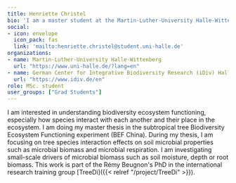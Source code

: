 ```yaml
---
title: Henriette Christel
bio: 'I am a master student at the Martin-Luther-University Halle-Wittenberg and currently working on my thesis at the German Center for Integrative Biodiversity Research (iDiv). I focus here on small-scale drivers affecting soil microbial properties.'
social:
- icon: envelope
  icon_pack: fas
  link: 'mailto:henriette.christel@student.uni-halle.de'
organizations:
- name: Martin-Luther-University Halle-Wittenberg
  url: "https://www.uni-halle.de/?lang=en"
- name: German Center for Integrative Biodiversity Research (iDiv) Halle-Jena-Leipzig
  url: "https://www.idiv.de/en"
role: MSc. student
user_groups: ["Grad Students"]
---
```


I am interested in understanding biodiversity ecosystem functioning, especially how species interact with each another and their place in the ecosystem.
I am doing my master thesis in the subtropical tree Biodiversity Ecosystem Functioning experiment (BEF China). During my thesis, I am focusing on tree species interaction effects on soil microbial properties such as microbial biomass and microbial respiration. I am investigating small-scale drivers of microbial biomass such as soil moisture, depth or root biomass. This work is part of the Rémy Beugnon's PhD in the international research training group [TreeDì]({{< relref "/project/TreeDi" >}}).